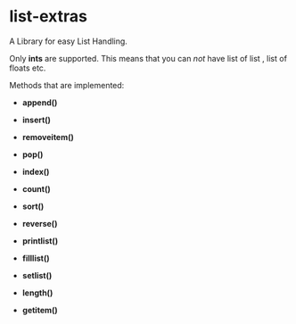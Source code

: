 list-extras
===================

A Library for easy List Handling.

Only **ints** are supported. This means that you can *not* have list of list , list of floats etc.

Methods that are implemented:

 + **append()**
 
 + **insert()**
 
 + **removeitem()**
 
 + **pop()**
 
 + **index()**
 
 + **count()**
 
 + **sort()**
 
 + **reverse()**

 + **printlist()**

 + **filllist()**

 + **setlist()**

 + **length()**

 + **getitem()**
